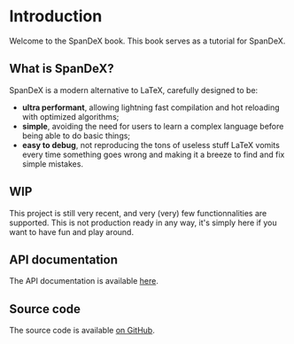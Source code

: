 # Introduction

Welcome to the SpanDeX book. This book serves as a tutorial for SpanDeX.

## What is SpanDeX?

SpanDeX is a modern alternative to LaTeX, carefully designed to be:
  - **ultra performant**, allowing lightning fast compilation and
  hot reloading with optimized algorithms;
  - **simple**, avoiding the need for users to learn a complex
  language before being able to do basic things;
  - **easy to debug**, not reproducing the tons of useless stuff LaTeX vomits
  every time something goes wrong and making it a breeze to find and fix simple
  mistakes.

## WIP

This project is still very recent, and very (very) few functionnalities are
supported. This is not production ready in any way, it's simply here if you
want to have fun and play around.

## API documentation

The API documentation is available [here](/spandex).

## Source code

The source code is available [on GitHub](https://github.com/tforgione/spandex).
